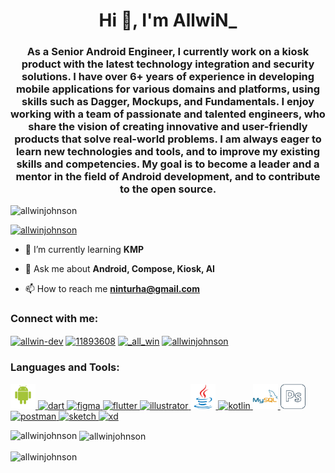 <h1 align="center">Hi 👋, I'm AllwiN_</h1>
<h3 align="center">As a Senior Android Engineer, I currently work on a kiosk product with the latest technology integration and security solutions. I have over 6+ years of experience in developing mobile applications for various domains and platforms, using skills such as Dagger, Mockups, and Fundamentals. I enjoy working with a team of passionate and talented engineers, who share the vision of creating innovative and user-friendly products that solve real-world problems. I am always eager to learn new technologies and tools, and to improve my existing skills and competencies. My goal is to become a leader and a mentor in the field of Android development, and to contribute to the open source.</h3>

<p align="left"> <img src="https://komarev.com/ghpvc/?username=allwinjohnson&label=Profile%20views&color=0e75b6&style=flat" alt="allwinjohnson" /> </p>

<p align="left"> <a href="https://github.com/ryo-ma/github-profile-trophy"><img src="https://github-profile-trophy.vercel.app/?username=allwinjohnson" alt="allwinjohnson" /></a> </p>

- 🌱 I’m currently learning **KMP**

- 💬 Ask me about **Android, Compose, Kiosk, AI**

- 📫 How to reach me **ninturha@gmail.com**

<h3 align="left">Connect with me:</h3>
<p align="left">
<a href="https://linkedin.com/in/allwin-dev" target="blank"><img align="center" src="https://raw.githubusercontent.com/rahuldkjain/github-profile-readme-generator/master/src/images/icons/Social/linked-in-alt.svg" alt="allwin-dev" height="30" width="40" /></a>
<a href="https://stackoverflow.com/users/11893608" target="blank"><img align="center" src="https://raw.githubusercontent.com/rahuldkjain/github-profile-readme-generator/master/src/images/icons/Social/stack-overflow.svg" alt="11893608" height="30" width="40" /></a>
<a href="https://instagram.com/_all_win" target="blank"><img align="center" src="https://raw.githubusercontent.com/rahuldkjain/github-profile-readme-generator/master/src/images/icons/Social/instagram.svg" alt="_all_win" height="30" width="40" /></a>
<a href="https://www.leetcode.com/allwinjohnson" target="blank"><img align="center" src="https://raw.githubusercontent.com/rahuldkjain/github-profile-readme-generator/master/src/images/icons/Social/leet-code.svg" alt="allwinjohnson" height="30" width="40" /></a>
</p>

<h3 align="left">Languages and Tools:</h3>
<p align="left"> <a href="https://developer.android.com" target="_blank" rel="noreferrer"> <img src="https://raw.githubusercontent.com/devicons/devicon/master/icons/android/android-original-wordmark.svg" alt="android" width="40" height="40"/> </a> <a href="https://dart.dev" target="_blank" rel="noreferrer"> <img src="https://www.vectorlogo.zone/logos/dartlang/dartlang-icon.svg" alt="dart" width="40" height="40"/> </a> <a href="https://www.figma.com/" target="_blank" rel="noreferrer"> <img src="https://www.vectorlogo.zone/logos/figma/figma-icon.svg" alt="figma" width="40" height="40"/> </a> <a href="https://flutter.dev" target="_blank" rel="noreferrer"> <img src="https://www.vectorlogo.zone/logos/flutterio/flutterio-icon.svg" alt="flutter" width="40" height="40"/> </a> <a href="https://www.adobe.com/in/products/illustrator.html" target="_blank" rel="noreferrer"> <img src="https://www.vectorlogo.zone/logos/adobe_illustrator/adobe_illustrator-icon.svg" alt="illustrator" width="40" height="40"/> </a> <a href="https://www.java.com" target="_blank" rel="noreferrer"> <img src="https://raw.githubusercontent.com/devicons/devicon/master/icons/java/java-original.svg" alt="java" width="40" height="40"/> </a> <a href="https://kotlinlang.org" target="_blank" rel="noreferrer"> <img src="https://www.vectorlogo.zone/logos/kotlinlang/kotlinlang-icon.svg" alt="kotlin" width="40" height="40"/> </a> <a href="https://www.mysql.com/" target="_blank" rel="noreferrer"> <img src="https://raw.githubusercontent.com/devicons/devicon/master/icons/mysql/mysql-original-wordmark.svg" alt="mysql" width="40" height="40"/> </a> <a href="https://www.photoshop.com/en" target="_blank" rel="noreferrer"> <img src="https://raw.githubusercontent.com/devicons/devicon/master/icons/photoshop/photoshop-line.svg" alt="photoshop" width="40" height="40"/> </a> <a href="https://postman.com" target="_blank" rel="noreferrer"> <img src="https://www.vectorlogo.zone/logos/getpostman/getpostman-icon.svg" alt="postman" width="40" height="40"/> </a> <a href="https://www.sketch.com/" target="_blank" rel="noreferrer"> <img src="https://www.vectorlogo.zone/logos/sketchapp/sketchapp-icon.svg" alt="sketch" width="40" height="40"/> </a> <a href="https://www.adobe.com/products/xd.html" target="_blank" rel="noreferrer"> <img src="https://cdn.worldvectorlogo.com/logos/adobe-xd.svg" alt="xd" width="40" height="40"/> </a> </p>

<p><img align="left" src="https://github-readme-stats.vercel.app/api/top-langs?username=allwinjohnson&show_icons=true&locale=en&layout=compact" alt="allwinjohnson" /></p>

<p>&nbsp;<img align="center" src="https://github-readme-stats.vercel.app/api?username=allwinjohnson&show_icons=true&locale=en" alt="allwinjohnson" /></p>

<p><img align="center" src="https://github-readme-streak-stats.herokuapp.com/?user=allwinjohnson&" alt="allwinjohnson" /></p>
